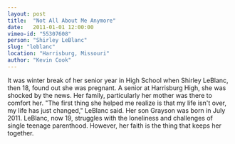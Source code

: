 ```yaml
---
layout: post
title:  "Not All About Me Anymore"
date:   2011-01-01 12:00:00
vimeo-id: "55307608"
person: "Shirley LeBlanc"
slug: "leblanc"
location: "Harrisburg, Missouri"
author: "Kevin Cook"
---
```


It was winter break of her senior year in High School when Shirley LeBlanc, then 18, found out she was pregnant. A senior at Harrisburg High, she was shocked by the news. Her family, particularly her mother was there to comfort her. "The first thing she helped me realize is that my life isn't over, my life has just changed," LeBlanc said. Her son Grayson was born in July 2011. LeBlanc, now 19, struggles with the loneliness and challenges of single teenage parenthood. However, her faith is the thing that keeps her together.
